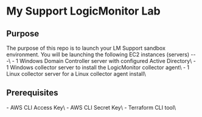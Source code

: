 <h1>My Support LogicMonitor Lab</h1>
<h2>Purpose</h2>
The purpose of this repo is to launch your LM Support sandbox environment. You will be launching the following EC2 instances (servers) ---\
- 1 Windows Domain Controller server with configured Active Directory\
- 1 Windows collector server to install the LogicMonitor collector agent\
- 1 Linux collector server for a Linux collector agent install\

<h2>Prerequisites</h2>
- AWS CLI Access Key\
- AWS CLI Secret Key\
- Terraform CLI tool\